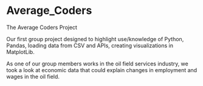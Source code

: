 # Average_Coders
The Average Coders Project

Our first group project designed to highlight use/knowledge of Python, Pandas, loading data from CSV and APIs, creating visualizations in  MatplotLib.

As one of our group members works in the oil field services industry, we took a look at economic data that could explain changes in employment and wages in the oil field.
